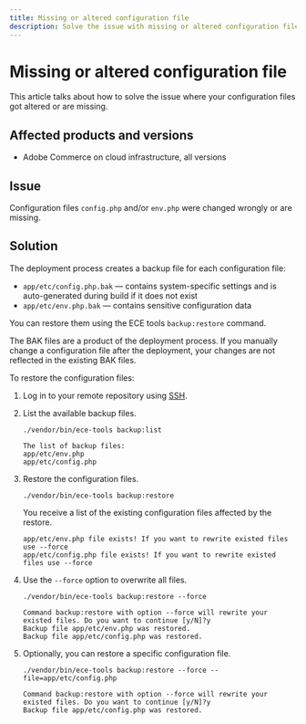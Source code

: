 ```yaml
---
title: Missing or altered configuration file
description: Solve the issue with missing or altered configuration file for Adobe Commerce.
---
```

# Missing or altered configuration file

This article talks about how to solve the issue where your configuration files got altered or are missing.

## Affected products and versions

* Adobe Commerce on cloud infrastructure, all versions

## Issue

Configuration files `config.php` and/or `env.php` were changed wrongly or are missing.

## Solution

The deployment process creates a backup file for each configuration file:

* `app/etc/config.php.bak` — contains system-specific settings and is auto-generated during build if it does not exist
* `app/etc/env.php.bak` — contains sensitive configuration data

You can restore them using the ECE tools `backup:restore` command.

The BAK files are a product of the deployment process. If you manually change a configuration file after the deployment, your changes are not reflected in the existing BAK files.

To restore the configuration files:

1. Log in to your remote repository using [SSH](https://devdocs.magento.com/cloud/env/environments-ssh.html#ssh).
1. List the available backup files.

   ```
   ./vendor/bin/ece-tools backup:list
   ```

   ```
   The list of backup files:
   app/etc/env.php
   app/etc/config.php
   ```

1. Restore the configuration files.

   ```
   ./vendor/bin/ece-tools backup:restore
   ```

   You receive a list of the existing configuration files affected by the restore.

   ```
   app/etc/env.php file exists! If you want to rewrite existed files use --force
   app/etc/config.php file exists! If you want to rewrite existed files use --force
   ```

1. Use the `--force` option to overwrite all files.

   ```
   ./vendor/bin/ece-tools backup:restore --force
   ```

   ```
   Command backup:restore with option --force will rewrite your existed files. Do you want to continue [y/N]?y
   Backup file app/etc/env.php was restored.
   Backup file app/etc/config.php was restored.
   ```

1. Optionally, you can restore a specific configuration file.

   ```
   ./vendor/bin/ece-tools backup:restore --force --file=app/etc/config.php
   ```

   ```
   Command backup:restore with option --force will rewrite your existed files. Do you want to continue [y/N]?y
   Backup file app/etc/config.php was restored.
   ```
